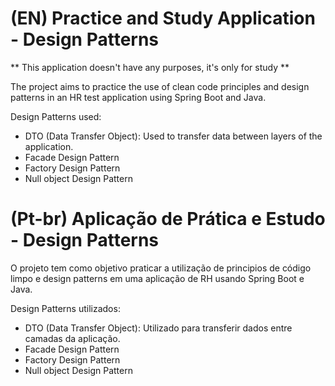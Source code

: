 # (EN) Practice and Study Application  - Design Patterns
** This application doesn't have any purposes, it's only for study **

The project aims to practice the use of clean code principles and design patterns in an HR test application using Spring Boot and Java.

Design Patterns used:
- DTO (Data Transfer Object): Used to transfer data between layers of the application.
- Facade Design Pattern
- Factory Design Pattern
- Null object Design Pattern

# (Pt-br) Aplicação de Prática e Estudo - Design Patterns

O projeto tem como objetivo praticar a utilização de principios de código limpo e design patterns em uma aplicação de RH usando Spring Boot e Java.

Design Patterns utilizados:
- DTO (Data Transfer Object): Utilizado para transferir dados entre camadas da aplicação.
- Facade Design Pattern
- Factory Design Pattern
- Null object Design Pattern